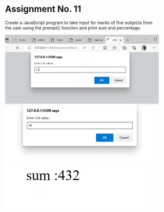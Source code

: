 # Assignment No. 11

Create a JavaScript program to take input for marks of five subjects from the user using the prompt() function and print sum and percentage.



![screenshot](./Images/Screenshot%202023-08-06%20124821.png)
![screenshot](./Images/Screenshot%202023-08-06%20124939.png)
![screenshot](./Images/Screenshot%202023-08-06%20124909.png)
